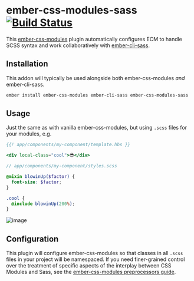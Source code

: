 # ember-css-modules-sass [![Build Status](https://travis-ci.org/dfreeman/ember-css-modules-sass.svg?branch=master)](https://travis-ci.org/dfreeman/ember-css-modules-sass)

This [ember-css-modules](https://github.com/salsify/ember-css-modules) plugin automatically configures ECM to handle SCSS syntax and work collaboratively with [ember-cli-sass](https://github.com/aexmachina/ember-cli-sass).

Installation
------------------------------------------------------------------------------

This addon will typically be used alongside both ember-css-modules _and_ ember-cli-sass.

```sh
ember install ember-css-modules ember-cli-sass ember-css-modules-sass
```

## Usage

Just the same as with vanilla ember-css-modules, but using `.scss` files for your modules, e.g.

```hbs
{{! app/components/my-component/template.hbs }}

<div local-class="cool">😎</div>
```

```scss
// app/components/my-component/styles.scss

@mixin blowinUp($factor) {
  font-size: $factor;
}

.cool {
  @include blowinUp(200%);
}
```

![image](https://user-images.githubusercontent.com/108688/27016516-daab38b6-4eee-11e7-8577-7d4ad475eb7f.png)


## Configuration

This plugin will configure ember-css-modules so that classes in all `.scss` files in your project will be namespaced. If you need finer-grained control over the treatment of specific aspects of the interplay between CSS Modules and Sass, see the [ember-css-modules preprocessors guide](https://github.com/salsify/ember-css-modules/blob/master/docs/PREPROCESSORS.md).
